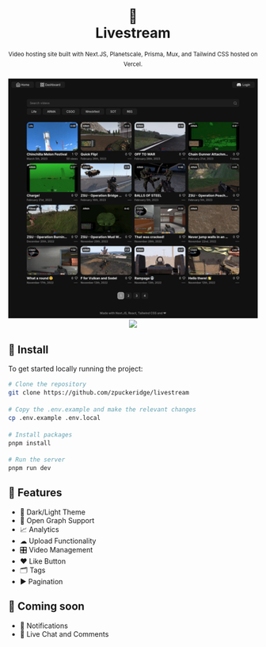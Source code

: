 <div align="center">
  <h1>
    🔴
    <br />
    Livestream
    <br />
  </h1>
  <sup>
    Video hosting site built with Next.JS, Planetscale, Prisma, Mux, and Tailwind CSS hosted on Vercel.</em>
    <br />
  </sup>
  <br />
</div>

<div align="center">
  <img width="600" src="https://raw.githubusercontent.com/zpuckeridge/livestream/main/public/site-preview.png" />
</div>

<div align="center">
  <img width="600" src="https://raw.githubusercontent.com/zpuckeridge/livestream/main/public/dash-preview.png" />
</div>

## 🚀 Install

To get started locally running the project:

```bash
# Clone the repository
git clone https://github.com/zpuckeridge/livestream

# Copy the .env.example and make the relevant changes
cp .env.example .env.local

# Install packages
pnpm install

# Run the server
pnpm run dev
```

## 🚩 Features

- 🌙 Dark/Light Theme
- 📡 Open Graph Support
- 📈 Analytics
- ☁ Upload Functionality
- 🎛 Video Management
- ❤ Like Button
- 🗂 Tags
- ▶ Pagination

## 👀 Coming soon

- 💌 Notifications
- 💬 Live Chat and Comments
